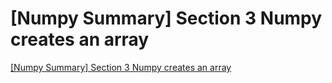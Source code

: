 # [Numpy Summary] Section 3 Numpy creates an array
[[Numpy Summary] Section 3 Numpy creates an array](https://aiwithcloud.com/2022/09/19/numpy_summary_section_3_numpy_creates_an_array/)